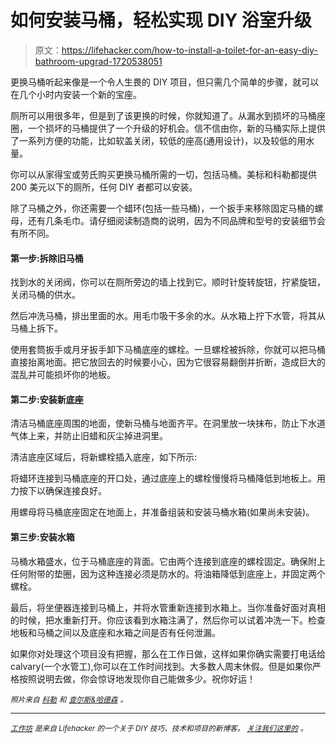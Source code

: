 # 如何安装马桶，轻松实现 DIY 浴室升级

> 原文：<https://lifehacker.com/how-to-install-a-toilet-for-an-easy-diy-bathroom-upgrad-1720538051>

更换马桶听起来像是一个令人生畏的 DIY 项目，但只需几个简单的步骤，就可以在几个小时内安装一个新的宝座。



厕所可以用很多年，但是到了该更换的时候，你就知道了。从漏水到损坏的马桶座圈，一个损坏的马桶提供了一个升级的好机会。信不信由你，新的马桶实际上提供了一系列方便的功能，比如软盖关闭，较低的座高(通用设计)，以及较低的用水量。

你可以从家得宝或劳氏购买更换马桶所需的一切，包括马桶。美标和科勒都提供 200 美元以下的厕所，任何 DIY 者都可以安装。

除了马桶之外，你还需要一个蜡环(包括一些马桶)，一个扳手来移除固定马桶的螺母，还有几条毛巾。请仔细阅读制造商的说明，因为不同品牌和型号的安装细节会有所不同。

#### 第一步:拆除旧马桶

找到水的关闭阀，你可以在厕所旁边的墙上找到它。顺时针旋转旋钮，拧紧旋钮，关闭马桶的供水。

然后冲洗马桶，排出里面的水。用毛巾吸干多余的水。从水箱上拧下水管，将其从马桶上拆下。

使用套筒扳手或月牙扳手卸下马桶底座的螺栓。一旦螺栓被拆除，你就可以把马桶直接抬离地面。把它放回去的时候要小心，因为它很容易翻倒并折断，造成巨大的混乱并可能损坏你的地板。

#### 第二步:安装新底座

清洁马桶底座周围的地面，使新马桶与地面齐平。在洞里放一块抹布，防止下水道气体上来，并防止旧蜡和灰尘掉进洞里。

清洁底座区域后，将新螺栓插入底座，如下所示:

将蜡环连接到马桶底座的开口处，通过底座上的螺栓慢慢将马桶降低到地板上。用力按下以确保连接良好。

用螺母将马桶底座固定在地面上，并准备组装和安装马桶水箱(如果尚未安装)。

#### 第三步:安装水箱

马桶水箱盛水，位于马桶底座的背面。它由两个连接到底座的螺栓固定。确保附上任何附带的垫圈，因为这种连接必须是防水的。将油箱降低到底座上，并固定两个螺栓。

最后，将坐便器连接到马桶上，并将水管重新连接到水箱上。当你准备好面对真相的时候，把水重新打开。你应该看到水箱注满了，然后你可以试着冲洗一下。检查地板和马桶之间以及底座和水箱之间是否有任何泄漏。

如果你对处理这个项目没有把握，那么在工作日做，这样如果你确实需要打电话给 calvary(一个水管工),你可以在工作时间找到。大多数人周末休假。但是如果你严格按照说明去做，你会惊讶地发现你自己能做多少。祝你好运！

<small>*照片来自*</small> [<small>*科勒*</small>](http://www.us.kohler.com/us/) <small>*和*</small> [<small>*查尔斯&哈德森*</small>](http://charlesandhudson.com) <small>*。*</small>

* * *

[<small>*工作坊*</small>](http://workshop.lifehacker.com/) <small>*是来自 Lifehacker 的一个关于 DIY 技巧、技术和项目的新博客。*</small> [<small>*关注我们这里的*</small>](https://twitter.com/WorkshopLH) <small>*。*</small>